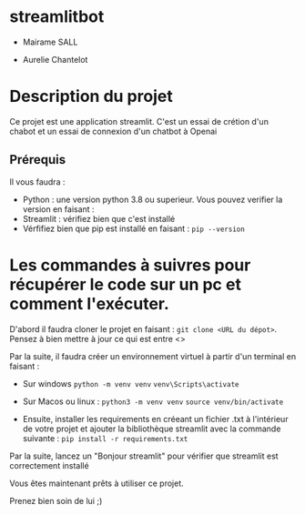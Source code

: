 # streamlitbot

* Mairame SALL

* Aurelie Chantelot


# Description du projet 

Ce projet est une application streamlit. C'est un essai de crétion d'un chabot et un essai de connexion d'un chatbot à Openai 

## Prérequis 

Il vous faudra : 
- Python : une version python 3.8 ou superieur. Vous pouvez verifier la version en faisant : 
- Streamlit : vérifiez bien que c'est installé 
- Vérfifiez bien que pip est installé en faisant : ```pip --version```


# Les commandes à suivres pour récupérer le code sur un pc et comment l'exécuter. 
D'abord il faudra cloner le projet en faisant : ```git clone <URL du dépot>```. Pensez à bien mettre à jour ce qui est entre <>

Par la suite, il faudra créer un environnement virtuel à  partir d'un terminal en faisant : 
- Sur windows 
```python -m venv venv```
```venv\Scripts\activate```

- Sur Macos ou linux :
```python3 -m venv venv```
```source venv/bin/activate```

- Ensuite, installer les requirements en créeant un fichier .txt à l'intérieur de votre projet et ajouter la bibliothèque streamlit avec la commande suivante :
  ```pip install -r requirements.txt```

Par la suite, lancez un "Bonjour streamlit" pour vérifier que streamlit est correctement installé 

Vous êtes maintenant prêts à utiliser ce projet. 

Prenez bien soin de lui ;) 


